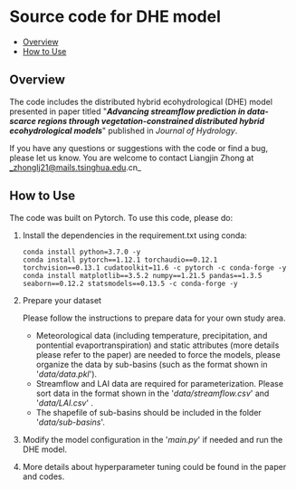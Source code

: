# Source code for DHE model

* [Overview](#overview)
* [How to Use](#How-to-Use)

## Overview

The code includes the distributed hybrid ecohydrological (DHE) model presented in paper titled "***Advancing streamflow prediction in data-scarce regions through vegetation-constrained distributed hybrid ecohydrological models***"  published in *Journal of Hydrology*.

If you have any questions or suggestions with the code or find a bug, please let us know. You are welcome to contact Liangjin Zhong at _zhonglj21@mails.tsinghua.edu.cn_

## How to Use

The code was built on Pytorch. To use this code, please do:

1. Install the dependencies in the requirement.txt using conda:

   ```shell
   conda install python=3.7.0 -y
   conda install pytorch==1.12.1 torchaudio==0.12.1 torchvision==0.13.1 cudatoolkit=11.6 -c pytorch -c conda-forge -y
   conda install matplotlib==3.5.2 numpy==1.21.5 pandas==1.3.5 seaborn==0.12.2 statsmodels==0.13.5 -c conda-forge -y
   ```

2. Prepare your dataset 

   Please follow the instructions to prepare data for your own study area.

   - Meteorological data (including temperature, precipitation, and pontential evaportranspiration) and static attributes (more details please refer to the paper) are needed to force the models, please organize the data by sub-basins (such as the format shown in '*data/data.pkl*').
   - Streamflow and LAI data are required for parameterization. Please sort data in the format shown in the '*data/streamflow.csv*' and '*data/LAI.csv*' .
   - The shapefile of sub-basins should be included in the folder '*data/sub-basins*'.

3. Modify the model configuration in the '*main.py*' if needed and run the DHE model. 

4. More details about hyperparameter tuning could be found in the paper and codes.

